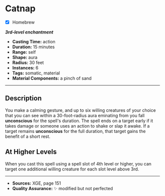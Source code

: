 # Catnap
- [x] Homebrew

***3rd-level enchantment***
- **Casting Time:** action
- **Duration:** 15 minutes
- **Range:** self
- **Shape:** aura
- **Radius:** 30 feet
- **Instances:** 6
- **Tags:** somatic, material
- **Material Components:** a pinch of sand

---

## Description
You make a calming gesture, and up to six willing creatures of your choice that you can see within a 30-foot-radius aura eminating from you fall **unconscious** for the spell's duration.
The spell ends on a target early if it takes damage or someone uses an action to shake or slap it awake.
If a target remains **unconscious** for the full duration, that target gains the benefit of a short rest.

## At Higher Levels
When you cast this spell using a spell slot of 4th level or higher, you can target one additional willing creature for each slot level above 3rd.

---

- **Sources:** XGE, page 151
- **Quality Assurance:** :sparkles: modified but not perfected
